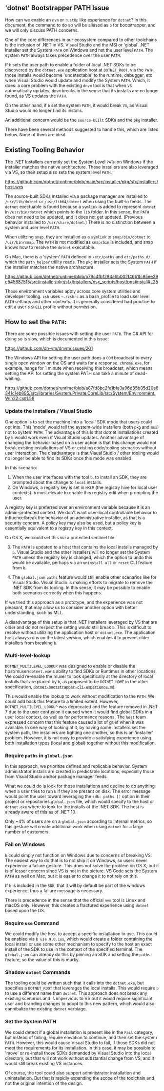 ## 'dotnet' Bootstrapper PATH Issue

How can we enable an `nvm` or `rustUp` like experience for `dotnet`? In this document, the command to do so will be aliased as `b` for bootstrapper, and we will only discuss PATH concerns.

One of the core differences in our ecosystem compared to other toolchains is the inclusion of .NET in VS. Visual Studio and the MSI or 'global' .NET Installer set the System `PATH` on Windows and not the user level `PATH`. The system `PATH` always takes precedence over the user `PATH`.

If `b` sets the user path to enable a folder of local .NET SDKs to be discovered by the `dotnet.exe` application host at `DOTNET_ROOT`, via the `PATH`, those installs would become 'undetectable' to the runtime, debugger, etc when Visual Studio would update and modify the System `PATH`. Which, it does:  a core problem with the existing `dnvm` tool is that when `VS` automatically updates, `dnvm` breaks in the sense that its installs are no longer found, as VS updates the `PATH`.

On the other hand, if `b` set the system `PATH`, it would break `VS`, as Visual Studio would no longer find its installs.

An additional concern would be the `source-built` SDKs and the `pkg` installer.

There have been several methods suggested to handle this, which are listed below. None of them are ideal.

## Existing Tooling Behavior

The .NET Installers currently set the System Level `PATH` on Windows if the installer matches the native architecture. These installers are also leveraged via VS, so their setup also sets the system level `PATH`.

https://github.com/dotnet/runtime/blob/main/src/installer/pkg/sfx/installers/host.wxs

The source-built SDKs installed via a package manager are installed to `/usr/lib/dotnet` or `/usr/lib64/dotnet` when using the built-in feeds. The `dotnet` exectuable is found because a `symlink` is added to represent `dotnet` in `/usr/bin/dotnet` which points to the `lib` folder. In this sense, the `PATH` does not need to be updated, and it does not get updated. (Previous behavior installed to `/usr/share/dotnet`.) There is no distinction between a system and user level `PATH`.

When utilizing `snap`, they are installed as a `symlink` to `snap/bin/dotnet` to `/usr/bin/snap`. The `PATH` is not modified as `snap/bin` is included, and snap knows how to resolve the `dotnet` executable.

On Mac, there is a 'system' `PATH` defined in `/etc/paths` and `etc/paths.d/`, which the `path_helper` utility reads. The `pkg` installer sets the System `PATH` if the installer matches the native architecture.

https://github.com/dotnet/runtime/blob/b79c4fbf284a6b002f46b1fc95ee39e545687515/src/installer/pkg/sfx/installers/osx_scripts/host/postinstall#L25

 These environment variables apply across core system utilities and developer tooling. `zsh` uses `~./zshrc` as a bash_profile to load user level `PATH` settings and other contexts. It is generally considered bad practice to edit a user's `SHELL` profile without permission.

## How to set the `PATH`:

There are some possible issues with setting the user `PATH`.
The C# API for doing so is slow, which is documented in this issue:

https://github.com/dn-vm/dnvm/issues/201

The Windows API for setting the user path does a `COM` broadcast to every single open window on the OS and waits for a response. `chrome.exe`, for example, hangs for 1 minute when receiving this broadcast, which means setting the API for setting the system PATH can take a minute of dead-waiting.

https://github.com/dotnet/runtime/blob/a87fd8bc2fe1bfa3a96d85b05d20a8341c1eb895/src/libraries/System.Private.CoreLib/src/System/Environment.Win32.cs#L58

### Update the Installers / Visual Studio

One option is to set the machine into a 'local' SDK mode that users could opt into. This 'mode' would tell the system-wide installers (both `pkg` and `msi`) not to system `PATH`. The advantage of this is that dotnet installations created by `b` would work even if Visual Studio updates. Another advantage of changing the behavior based on a user action is that this change would not break existing installations of VS or existing code/tooling scenarios without user interaction. The disadvantage is that Visual Studio / other tooling would no longer be able to find its SDKs once this mode was enabled.

In this scenario:
1. When the user interfaces with the tool `b`, to install an SDK, they are prompted about the change to `local` installs.
2. On Windows, a registry key is set in `HKLM` (the registry hive for local user contexts). `b` must elevate to enable this registry edit when prompting the user.

A registry key is preferred over an environment variable because it is an admin-protected context. We don't want user-local controllable behavior to influence/break the behavior of an administrative installer, as that is a security concern. A policy key may also be used, but a policy key is essentially equivalent to a registry key in this context.

On OS X, we could set this via a protected sentinel file.

3. The `PATH` is updated to a host that contains the local installs managed by `b`. Visual Studio and the other installers will no longer set the System `PATH` unless the registry key is changed, which the option to undo this would be available, perhaps via an `uninstall all` or `reset` CLI feature from `b`.

4. The `global.json` `paths` feature would still enable other scenarios like for Visual Studio. Visual Studio is making efforts to migrate to remove the .NET SDK from its tooling. In this sense, it may be possible to enable both scenarios correctly when this happens.

If we tried this approach as a prototype, and the experience was not pleasant, that may allow us to consider another option with better understanding, such as MLL.

A disadvantage of this setup is that .NET Installers leveraged by VS that are older and do not respect the setting would still break `b`. This is difficult to resolve without utilizing the application host or `dotnet.exe`. The application host always runs on the latest version, which enables it to prevent older installers from breaking `b`.

### Multi-level-lookup

`DOTNET_MULTILEVEL_LOOKUP` was designed to enable or disable the host/muxer/`dotnet.exe`'s ability to find SDKs or Runtimes in other locations. We could re-enable the muxer to look specifically at the directory of local installs that are placed by `b`, as proposed to be `DOTNET_HOME` in the other specification, [`dotnet-bootstrapper-cli-experience.md`](./dotnet-bootstrapper-cli-experience.md).

This would enable the lookup to work without modification to the `PATH`. We could add back this feature to a limited extent. However, `DOTNET_MULTILEVEL_LOOKUP` was deprecated and the feature removed in .NET 7 due to the user confusion it caused when it would find global SDKs in a user local context, as well as for performance reasons. The `host` team expressed concern that this feature caused a lot of grief when it was available. In one way of looking at it, by having some installers set the system path, the installers are fighting one another, so this is an 'installer' problem. However, it is not easy to provide a satisfying experience using both installation types (local and global) together without this modification.

### Require `paths` in `global.json`

In this approach, we prioritize defined and replicable behavior. System administrator installs are created in predictable locations, especially those from Visual Studio and/or package manager feeds.

What we could do is look for those installations and decline to do anything when a user tries to run `b` if they are present on disk. The error message would point the user toward leveraging the `sdk: paths []` option in their project or repositories `global.json` file, which would specify to the host or `dotnet.exe` where to look for the installs of the .NET SDK. The host is already aware of this as of .NET 10.

Only ~4% of users are on a `global.json` according to internal metrics, so this gesture will create additional work when using `dotnet` for a large number of customers.

### Fail on Windows

`b` could simply not function on Windows due to concerns of breaking VS. The easiest way to do that is to not ship it on Windows, so users never experience a failure gesture. This does not solve the problem on OS X, but it is of lesser concern since VS is not in the picture. VS Code sets the System `PATH` as well on Mac, but it is easier to change it to not rely on this.

If `b` is included in the `SDK`, that it will by default be part of the windows experience, thus a failure message is necessary.

There is precedence in the sense that the official `nvm` tool is Linux and macOS only. However, this creates a fractured experience using `dotnet` based upon the OS.

### Require `use` Command

We could modify the host to accept a specific installation to use. This could be enabled via `b use 9.0.1xx`, which would create a folder containing the local install or use some other mechanism to specify to the host an exact install of the SDK to use in the context of the specified terminal. The `global.json` can already do this by pinning an SDK and setting the `paths` feature, so the value of this is murky.

### Shadow `dotnet` Commands

The tooling could be written such that it calls into the `dotnet.exe`, but specifies a `DOTNET_ROOT` that leverages the local installs. This would require `b` to use a different name than `dotnet`. This approach does not break any existing scenarios and is impervious to VS but it would require significant user and branding changes to adopt to this new pattern, which would also cannibalize the existing `dotnet` verbiage.

### Set the System PATH

We could detect if a global installation is present like in the `Fail` category, but instead of failing, require elevation to continue, and then set the system `PATH`. However, this would cause Visual Studio to fail, if those SDKs did not meet the requirements for its installation. In this case, it may be possible to 'move' or re-install those SDKs demanded by Visual Studio into the local directory, but that will not work without substantial change from VS, and it would still break existing VS instances.

Of course, the tool could also support administrator installation and uninstallation. But that is rapidly expanding the scope of the toolchain and not the original intention of the design.
